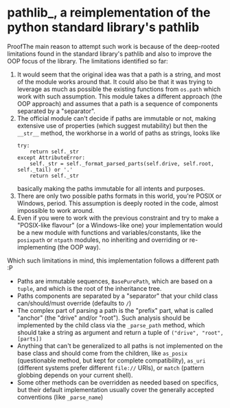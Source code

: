 # pathlib_, a reimplementation of the python standard library's pathlib

ProofThe main reason to attempt such work is because of the deep-rooted limitations found in the standard library's pathlib and also to improve the OOP focus of the library. The limitations identified so far:
1. It would seem that the original idea was that a path is a string, and most of the module works around that. It could also be that it was trying to leverage as much as possible the existing functions from `os.path` which work with such assumption. This module takes a different approach (the OOP approach) and assumes that a path is a sequence of components separated by a "separator".
2. The official module can't decide if paths are immutable or not, making extensive use of properties (which suggest mutability) but then the `__str__` method, the workhorse in a world of paths as strings, looks like
	```
	try:
		return self._str
	except AttributeError:
		self._str = self._format_parsed_parts(self.drive, self.root, self._tail) or '.'
		return self._str
	```
	basically making the paths immutable for all intents and purposes.
3. There are only two possible paths formats in this world, you're POSIX or Windows, period. This assumption is deeply rooted in the code, almost impossible to work around.
4. Even if you were to work with the previous constraint and try to make a "POSIX-like flavour" (or a Windows-like one) your implementation would be a new module with functions and variables/constants, like the `posixpath` or `ntpath` modules, no inheriting and overriding or re-implementing (the OOP way).

Which such limitations in mind, this implementation follows a different path :P
- Paths are immutable sequences, `BasePurePath`, which are based on a `tuple`, and which is the root of the inheritance tree.
- Paths components are separated by a "separator" that your child class can/should/must override (defaults to `/`)
- The complex part of parsing a path is the "prefix" part, what is called "anchor" (the "drive" and/or "root"). Such analysis should be implemented by the child class via the `_parse_path` method, which should take a string as argument and return a tuple of `("drive", "root", [parts])`
- Anything that can't be generalized to all paths is not implemented on the base class and should come from the children, like `as_posix` (questionable method, but kept for complete compatibility), `as_uri` (different systems prefer different `file://` URIs), or `match` (pattern globbing depends on your current shell).
- Some other methods can be overridden as needed based on specifics, but their default implementation usually cover the generally accepted conventions (like `_parse_name`)
